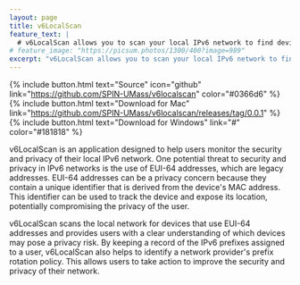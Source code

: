 ```yaml
---
layout: page
title: v6LocalScan
feature_text: |
  # v6LocalScan allows you to scan your local IPv6 network to find devices that may potentially leak your privacy
# feature_image: "https://picsum.photos/1300/400?image=989"
excerpt: "v6LocalScan allows you to scan your local IPv6 network to find devices that may potentially leak your privacy"
---
```


{% include button.html text="Source" icon="github" link="https://github.com/SPIN-UMass/v6localscan" color="#0366d6" %} {% include button.html text="Download for Mac" link="https://github.com/SPIN-UMass/v6localscan/releases/tag/0.0.1" %} {% include button.html text="Download for Windows" link="#" color="#181818" %}



v6LocalScan is an application designed to help users monitor the security and privacy of their local IPv6 network. One potential threat to security and privacy in IPv6 networks is the use of EUI-64 addresses, which are legacy addresses. EUI-64 addresses can be a privacy concern because they contain a unique identifier that is derived from the device's MAC address. This identifier can be used to track the device and expose its location, potentially compromising the privacy of the user.

v6LocalScan scans the local network for devices that use EUI-64 addresses and provides users with a clear understanding of which devices may pose a privacy risk. By keeping a record of the IPv6 prefixes assigned to a user, v6LocalScan also helps to identify a network provider's prefix rotation policy. This allows users to take action to improve the security and privacy of their network.



